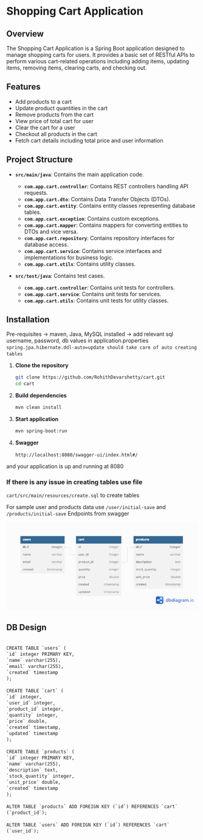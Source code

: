 # Shopping Cart Application

## Overview

The Shopping Cart Application is a Spring Boot application designed to manage shopping carts for users. 
It provides a basic set of RESTful APIs to perform various cart-related operations including adding items, updating items, removing items, clearing carts, and checking out.

## Features

- Add products to a cart
- Update product quantities in the cart
- Remove products from the cart
- View price of total cart for user
- Clear the cart for a user
- Checkout all products in the cart
- Fetch cart details including total price and user information

## Project Structure

- **`src/main/java`**: Contains the main application code.
    - **`com.app.cart.controller`**: Contains REST controllers handling API requests.
    - **`com.app.cart.dto`**: Contains Data Transfer Objects (DTOs).
    - **`com.app.cart.entity`**: Contains entity classes representing database tables.
    - **`com.app.cart.exception`**: Contains custom exceptions.
    - **`com.app.cart.mapper`**: Contains mappers for converting entities to DTOs and vice versa.
    - **`com.app.cart.repository`**: Contains repository interfaces for database access.
    - **`com.app.cart.service`**: Contains service interfaces and implementations for business logic.
    - **`com.app.cart.utils`**: Contains utility classes.

- **`src/test/java`**: Contains test cases.
    - **`com.app.cart.controller`**: Contains unit tests for controllers.
    - **`com.app.cart.service`**: Contains unit tests for services.
    - **`com.app.cart.utils`**: Contains unit tests for utility classes.


## Installation

   Pre-requisites
   -> maven, Java, MySQL installed
   ->  add relevant sql username, password, db values in application.properties
   `spring.jpa.hibernate.ddl-auto=update should take care of auto creating tables`

1. **Clone the repository**

   ```sh
   git clone https://github.com/RohithDevarshetty/cart.git
   cd cart
   ```
   
2. **Build dependencies**
  
    ```sh
   mvn clean install
   ```

3. **Start application**

   ```sh
   mvn spring-boot:run
   ```
   
4. **Swagger**

    `http://localhost:8080/swagger-ui/index.html#/`

and your application is up and running at 8080
### If there is any issue in creating tables use file
`cart/src/main/resources/create.sql` to create tables

For sample user and products data
use `/user/initial-save` and `/products/initial-save` Endpoints from swagger


<img title="DB Schema" alt="DB Schema" src="/cartDB.png">

## DB Design


```

CREATE TABLE `users` (
`id` integer PRIMARY KEY,
`name` varchar(255),
`email` varchar(255),
`created` timestamp
);

CREATE TABLE `cart` (
`id` integer,
`user_id` integer,
`product_id` integer,
`quantity` integer,
`price` double,
`created` timestamp,
`updated` timestamp
);

CREATE TABLE `products` (
`id` integer PRIMARY KEY,
`name` varchar(255),
`description` text,
`stock_quantity` integer,
`unit_price` double,
`created` timestamp
);

ALTER TABLE `products` ADD FOREIGN KEY (`id`) REFERENCES `cart` (`product_id`);

ALTER TABLE `users` ADD FOREIGN KEY (`id`) REFERENCES `cart` (`user_id`);
```